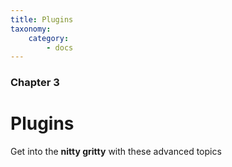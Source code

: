```yaml
---
title: Plugins
taxonomy:
    category:
        - docs
---
```


### Chapter 3

# Plugins

Get into the **nitty gritty** with these advanced topics
